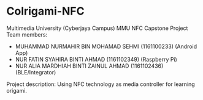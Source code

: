# Colrigami-NFC
Multimedia University (Cyberjaya Campus)
MMU NFC Capstone Project
Team members:
- MUHAMMAD NURMAHIR BIN MOHAMAD SEHMI (1161100233) (Android App)
- NUR FATIN SYAHIRA BINTI AHMAD (1161102349) (Raspberry Pi)
- NUR ALIA MARDHIAH BINTI ZAINUL AHMAD (1161102436) (BLE/Integrator)

Project description:
Using NFC technology as media controller for learning origami.
